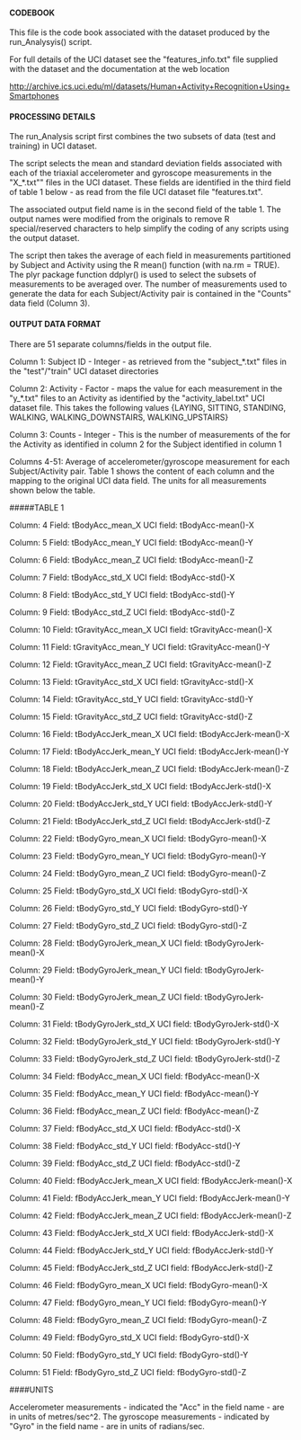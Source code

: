 #### CODEBOOK

This file is the code book associated with the dataset produced by the run_Analysyis() script.

For full details of the UCI dataset see the "features_info.txt" file supplied with the dataset and the documentation at the web location 

http://archive.ics.uci.edu/ml/datasets/Human+Activity+Recognition+Using+Smartphones


#### PROCESSING DETAILS

The run_Analysis script first combines the two subsets of data (test and training) in UCI dataset.

The script selects the mean and standard deviation fields associated with each of the triaxial accelerometer and gyroscope measurements in the "X_*.txt"" files in the UCI dataset.  These fields are identified in the third field of table 1 below - as read from the file UCI dataset file "features.txt".  

The associated output field name is in the second field of the table 1.  The output names were modified from the originals to remove R special/reserved characters to help simplify the coding of any scripts using the output dataset.

The script then takes the average of each field in measurements partitioned by Subject and Activity using the R mean() function (with na.rm = TRUE).  The plyr package function ddplyr() is used to select the subsets of measurements to be averaged over.  The number of measurements used to generate the data for each Subject/Activity pair is contained in the "Counts" data field (Column 3).  

#### OUTPUT DATA FORMAT

There are 51 separate columns/fields in the output file.  

Column 1:  Subject ID - Integer - as retrieved from the "subject_*.txt" files in the  "test"/"train" UCI dataset directories

Column 2:  Activity - Factor - maps the value for each measurement in the "y_*.txt" files to an Activity as identified by the "activity_label.txt" UCI dataset file.  This takes the following values {LAYING, SITTING, STANDING, WALKING, WALKING_DOWNSTAIRS, WALKING_UPSTAIRS} 

Column 3: Counts - Integer - This is the number of measurements of the for the Activity as identified in column 2 for the Subject identified in column 1 

Columns 4-51: Average of accelerometer/gyroscope measurement for each Subject/Activity pair.  Table 1 shows the content of each column and the mapping to the original UCI data field.  The units for all measurements shown below the table.  

#####TABLE 1

Column:  4 Field:  tBodyAcc_mean_X UCI field:  tBodyAcc-mean()-X 

Column:  5 Field:  tBodyAcc_mean_Y UCI field:  tBodyAcc-mean()-Y 

Column:  6 Field:  tBodyAcc_mean_Z UCI field:  tBodyAcc-mean()-Z 

Column:  7 Field:  tBodyAcc_std_X UCI field:  tBodyAcc-std()-X 

Column:  8 Field:  tBodyAcc_std_Y UCI field:  tBodyAcc-std()-Y 

Column:  9 Field:  tBodyAcc_std_Z UCI field:  tBodyAcc-std()-Z 

Column:  10 Field:  tGravityAcc_mean_X UCI field:  tGravityAcc-mean()-X 

Column:  11 Field:  tGravityAcc_mean_Y UCI field:  tGravityAcc-mean()-Y 

Column:  12 Field:  tGravityAcc_mean_Z UCI field:  tGravityAcc-mean()-Z 

Column:  13 Field:  tGravityAcc_std_X UCI field:  tGravityAcc-std()-X 

Column:  14 Field:  tGravityAcc_std_Y UCI field:  tGravityAcc-std()-Y 

Column:  15 Field:  tGravityAcc_std_Z UCI field:  tGravityAcc-std()-Z 

Column:  16 Field:  tBodyAccJerk_mean_X UCI field:  tBodyAccJerk-mean()-X 

Column:  17 Field:  tBodyAccJerk_mean_Y UCI field:  tBodyAccJerk-mean()-Y 

Column:  18 Field:  tBodyAccJerk_mean_Z UCI field:  tBodyAccJerk-mean()-Z 

Column:  19 Field:  tBodyAccJerk_std_X UCI field:  tBodyAccJerk-std()-X 

Column:  20 Field:  tBodyAccJerk_std_Y UCI field:  tBodyAccJerk-std()-Y 

Column:  21 Field:  tBodyAccJerk_std_Z UCI field:  tBodyAccJerk-std()-Z 

Column:  22 Field:  tBodyGyro_mean_X UCI field:  tBodyGyro-mean()-X 

Column:  23 Field:  tBodyGyro_mean_Y UCI field:  tBodyGyro-mean()-Y 

Column:  24 Field:  tBodyGyro_mean_Z UCI field:  tBodyGyro-mean()-Z 

Column:  25 Field:  tBodyGyro_std_X UCI field:  tBodyGyro-std()-X 

Column:  26 Field:  tBodyGyro_std_Y UCI field:  tBodyGyro-std()-Y 

Column:  27 Field:  tBodyGyro_std_Z UCI field:  tBodyGyro-std()-Z 

Column:  28 Field:  tBodyGyroJerk_mean_X UCI field:  tBodyGyroJerk-mean()-X 

Column:  29 Field:  tBodyGyroJerk_mean_Y UCI field:  tBodyGyroJerk-mean()-Y 

Column:  30 Field:  tBodyGyroJerk_mean_Z UCI field:  tBodyGyroJerk-mean()-Z 

Column:  31 Field:  tBodyGyroJerk_std_X UCI field:  tBodyGyroJerk-std()-X 

Column:  32 Field:  tBodyGyroJerk_std_Y UCI field:  tBodyGyroJerk-std()-Y 

Column:  33 Field:  tBodyGyroJerk_std_Z UCI field:  tBodyGyroJerk-std()-Z 

Column:  34 Field:  fBodyAcc_mean_X UCI field:  fBodyAcc-mean()-X 

Column:  35 Field:  fBodyAcc_mean_Y UCI field:  fBodyAcc-mean()-Y 

Column:  36 Field:  fBodyAcc_mean_Z UCI field:  fBodyAcc-mean()-Z 

Column:  37 Field:  fBodyAcc_std_X UCI field:  fBodyAcc-std()-X 

Column:  38 Field:  fBodyAcc_std_Y UCI field:  fBodyAcc-std()-Y 

Column:  39 Field:  fBodyAcc_std_Z UCI field:  fBodyAcc-std()-Z 

Column:  40 Field:  fBodyAccJerk_mean_X UCI field:  fBodyAccJerk-mean()-X 

Column:  41 Field:  fBodyAccJerk_mean_Y UCI field:  fBodyAccJerk-mean()-Y 

Column:  42 Field:  fBodyAccJerk_mean_Z UCI field:  fBodyAccJerk-mean()-Z 

Column:  43 Field:  fBodyAccJerk_std_X UCI field:  fBodyAccJerk-std()-X 

Column:  44 Field:  fBodyAccJerk_std_Y UCI field:  fBodyAccJerk-std()-Y 

Column:  45 Field:  fBodyAccJerk_std_Z UCI field:  fBodyAccJerk-std()-Z 

Column:  46 Field:  fBodyGyro_mean_X UCI field:  fBodyGyro-mean()-X 

Column:  47 Field:  fBodyGyro_mean_Y UCI field:  fBodyGyro-mean()-Y 

Column:  48 Field:  fBodyGyro_mean_Z UCI field:  fBodyGyro-mean()-Z 

Column:  49 Field:  fBodyGyro_std_X UCI field:  fBodyGyro-std()-X 

Column:  50 Field:  fBodyGyro_std_Y UCI field:  fBodyGyro-std()-Y 

Column:  51 Field:  fBodyGyro_std_Z UCI field:  fBodyGyro-std()-Z 


####UNITS

Accelerometer measurements - indicated the "Acc" in the field name - are in units of metres/sec^2.  The gyroscope measurements  - indicated by "Gyro" in the field name - are in units of radians/sec.



